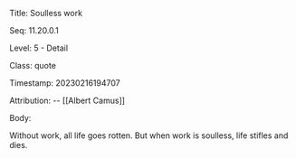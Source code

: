 Title:  Soulless work

Seq:    11.20.0.1

Level:  5 - Detail

Class:  quote

Timestamp: 20230216194707

Attribution: -- [[Albert Camus]]

Body:

Without work, all life goes rotten. But when work is soulless, life stifles and dies.

